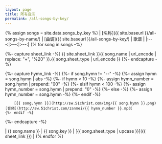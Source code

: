 ```yaml
---
layout: page
title: 所有音乐
permalink: /all-songs-by-key/
---
```


{% assign songs = site.data.songs_by_key %}
| [名称]({{ site.baseurl }}/all-songs-by-name/) | [曲调]({{ site.baseurl }}/all-songs-by-key/) | 歌谱 |
|:---:|:---:|:---:|
{% for song in songs -%}

{%- capture sheet_link -%}
{{ site.sheet_link }}{{ song.name | url_encode | replace: "+", "%20" }}.{{ song.sheet_type | url_encode }}
{%- endcapture -%}

{%- capture hymn_link -%}
    {%- if song.hymn != "--" -%}
        {%- assign hymn = song.hymn | abs -%}
        {%- if hymn < 10 -%}
            {%- assign hymn_number = song.hymn | prepend: "00" -%}
        {%- elsif hymn < 100 -%}
            {%- assign hymn_number = song.hymn | prepend: "0" -%}
        {%- else -%}
            {%- assign hymn_number = song.hymn -%}
        {%- endif -%}

        [{{ song.hymn }}](http://sw.51christ.com/img/{{ song.hymn }}.png) [音频](http://sw.51christ.com/zanmei/{{ hymn_number }}.mp3)
    {%- endif -%}
{%- endcapture -%}

| {{ song.name }} | {{ song.key }} | [{{ song.sheet_type | upcase }}]({{ sheet_link }}) |
{% endfor %}
